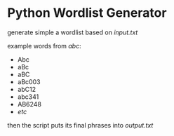 # Python Wordlist Generator

generate simple a wordlist based on *input.txt*

example words from *abc*:

- Abc
- aBc
- aBC
- aBc003
- abC12
- abc341
- AB6248
- *etc*

then the script puts its final phrases into *output.txt*